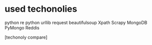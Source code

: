 # used techonolies
python re
python urllib
request
beautifulsoup
Xpath
Scrapy
MongoDB
PyMongo
Reddis

[techonoly compare]
